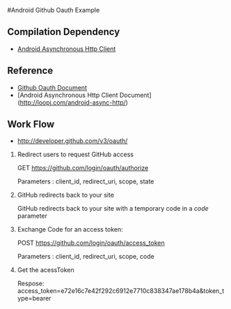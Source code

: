 #Android Github Oauth Example 

## Compilation Dependency

- [Android Asynchronous Http Client ](http://loopj.com/android-async-http/)


## Reference

- [Github Oauth Document](http://developer.github.com/v3/oauth/)
- [Android Asynchronous Http Client Document] (http://loopj.com/android-async-http/)


## Work Flow

- <http://developer.github.com/v3/oauth/>

1. Redirect users to request GitHub access

    GET https://github.com/login/oauth/authorize

    Parameters : client_id,  redirect_uri, scope, state


2. GitHub redirects back to your site
    
    GitHub redirects back to your site with a temporary code in a *code* parameter 
    
3. Exchange Code for an access token:

    POST https://github.com/login/oauth/access_token

    Parameters : client_id,  redirect_uri, scope, code

4. Get the acessToken
    
    Respose: access_token=e72e16c7e42f292c6912e7710c838347ae178b4a&token_type=bearer


    

